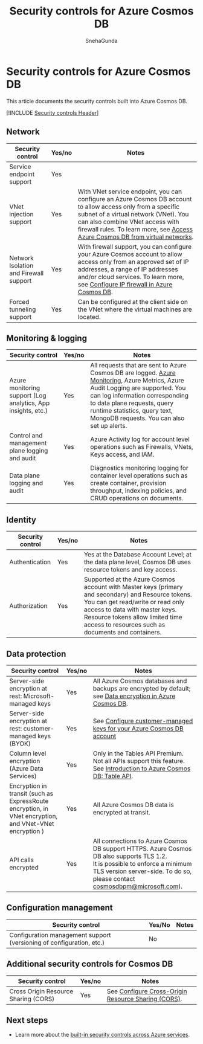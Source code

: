 ﻿---
title: Security controls for Azure Cosmos DB
description: Get a checklist of security controls such as network, monitoring, identity, and data protection to evaluate Azure Cosmos DB 
services: cosmos-db
author: SnehaGunda
ms.service: cosmos-db
ms.topic: conceptual
ms.date: 12/02/2019
ms.author: sngun

---
# Security controls for Azure Cosmos DB

This article documents the security controls built into Azure Cosmos DB.

[!INCLUDE [Security controls Header](../../includes/security-controls-header.md)]

## Network

| Security control | Yes/no | Notes |
|---|---|--|
| Service endpoint support| Yes |  |
| VNet injection support| Yes | With VNet service endpoint, you can configure an Azure Cosmos DB account to allow access only from a specific subnet of a virtual network (VNet). You can also combine VNet access with firewall rules. To learn more, see [Access Azure Cosmos DB from virtual networks](VNet-service-endpoint.md). |
| Network Isolation and Firewall support| Yes | With firewall support, you can configure your Azure Cosmos account to allow access only from an approved set of IP addresses, a range of IP addresses and/or cloud services. To learn more, see [Configure IP firewall in Azure Cosmos DB](how-to-configure-firewall.md).|
| Forced tunneling support| Yes | Can be configured at the client side on the VNet where the virtual machines are located.   |

## Monitoring & logging

| Security control | Yes/no | Notes|
|---|---|--|
| Azure monitoring support (Log analytics, App insights, etc.)| Yes | All requests that are sent to Azure Cosmos DB are logged. [Azure Monitoring](../azure-monitor/overview.md), Azure Metrics, Azure Audit Logging are supported.  You can log information corresponding to data plane requests, query runtime statistics, query text, MongoDB requests. You can also set up alerts. |
| Control and management plane logging and audit| Yes | Azure Activity log for account level operations such as Firewalls, VNets, Keys access, and IAM. |
| Data plane logging and audit | Yes | Diagnostics monitoring logging for container level operations such as create container, provision throughput, indexing policies, and CRUD operations on documents. |

## Identity

| Security control | Yes/no | Notes|
|---|---|--|
| Authentication| Yes | Yes at the Database Account Level; at the data plane level, Cosmos DB uses resource tokens and key access. |
| Authorization| Yes | Supported at the Azure Cosmos account with Master keys (primary and secondary) and Resource tokens. You can get read/write or read only access to data with master keys. Resource tokens allow limited time access to resources such as documents and containers. |

## Data protection

| Security control | Yes/no | Notes |
|---|---|--|
| Server-side encryption at rest: Microsoft-managed keys | Yes | All Azure Cosmos databases and backups are encrypted by default; see [Data encryption in Azure Cosmos DB](database-encryption-at-rest.md). |
| Server-side encryption at rest: customer-managed keys (BYOK) | Yes | See [Configure customer-managed keys for your Azure Cosmos DB account](how-to-setup-cmk.md)  |
| Column level encryption (Azure Data Services)| Yes | Only in the Tables API Premium. Not all APIs support this feature. See [Introduction to Azure Cosmos DB: Table API](table-introduction.md). |
| Encryption in transit (such as ExpressRoute encryption, in VNet encryption, and VNet-VNet encryption )| Yes | All Azure Cosmos DB data is encrypted at transit. |
| API calls encrypted| Yes | All connections to Azure Cosmos DB support HTTPS. Azure Cosmos DB also supports TLS 1.2.<br>It is possible to enforce a minimum TLS version server-side. To do so, please contact [cosmosdbpm@microsoft.com](maito:cosmosdbpm@microsoft.com])). |

## Configuration management

| Security control | Yes/No | Notes|
|---|---|--|
| Configuration management support (versioning of configuration, etc.)| No  | | 

## Additional security controls for Cosmos DB

| Security control | Yes/no | Notes|
|---|---|--|
| Cross Origin Resource Sharing (CORS) | Yes | See [Configure Cross-Origin Resource Sharing (CORS)](how-to-configure-cross-origin-resource-sharing.md). |

## Next steps

- Learn more about the [built-in security controls across Azure services](../security/fundamentals/security-controls.md).
